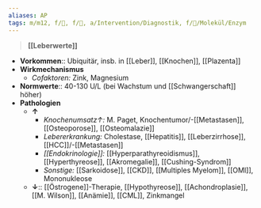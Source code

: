 ```yaml
---
aliases: AP
tags: m/m12, f/💩, f/🥼, a/Intervention/Diagnostik, f/🧪/Molekül/Enzym
---
```

> **[[Leberwerte]]**
- **Vorkommen**:: Ubiquitär, insb. in [[Leber]], [[Knochen]], [[Plazenta]]
- **Wirkmechanismus**
	- *Cofaktoren:* Zink, Magnesium
- **Normwerte**:: 40-130 U/L (bei Wachstum und [[Schwangerschaft]] höher)
- **Pathologien**
	- **↑**
		- *Knochenumsatz↑:* M. Paget, Knochentumor/-[[Metastasen]], [[Osteoporose]], [[Osteomalazie]]
		- *Lebererkrankung:* Cholestase, [[Hepatitis]], [[Leberzirrhose]], [[HCC]]/-[[Metastasen]]
		- *[[Endokrinologie]]:* [[Hyperparathyreoidismus]], [[Hyperthyreose]], [[Akromegalie]], [[Cushing-Syndrom]]
		- *Sonstige:* [[Sarkoidose]], [[CKD]], [[Multiples Myelom]], [[OMI]], Mononukleose
	- **↓**:: [[Östrogene]]-Therapie, [[Hypothyreose]], [[Achondroplasie]], [[M. Wilson]], [[Anämie]], [[CML]], Zinkmangel